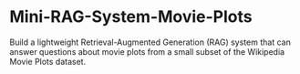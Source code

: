 # Mini-RAG-System-Movie-Plots
Build a lightweight Retrieval-Augmented Generation (RAG) system that can answer questions about movie plots from a small subset of the Wikipedia Movie Plots dataset.
